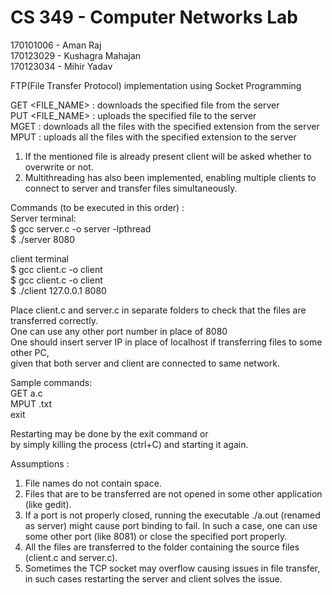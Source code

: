 # CS 349 - Computer Networks Lab  
170101006 - Aman Raj  
170123029 - Kushagra Mahajan  
170123034 - Mihir Yadav  

FTP(File Transfer Protocol) implementation using Socket Programming  

GET <FILE_NAME> : downloads the specified file from the server  
PUT <FILE_NAME> : uploads the specified file to the server  
MGET <EXTENSION> : downloads all the files with the specified extension from the server  
MPUT <EXTENSION> : uploads all the files with the specified extension to the server  

1) If the mentioned file is already present client will be asked whether to overwrite or not.  
2) Multithreading has also been implemented, enabling multiple clients to connect to server and transfer files simultaneously.  

Commands (to be executed in this order) :  
Server terminal:  
$ gcc server.c -o server -lpthread  
$ ./server 8080  

client terminal   
$ gcc client.c -o client   
$ gcc client.c -o client  
$ ./client 127.0.0.1 8080  

Place client.c and server.c in separate folders to check that the files are transferred correctly.  
One can use any other port number in place of 8080   
One should insert server IP in place of localhost if transferring files to some other PC,  
given that both server and client are connected to same network.  

Sample commands:  
GET a.c  
MPUT .txt  
exit  

Restarting may be done by the exit command or  
by simply killing the process (ctrl+C) and starting it again.  

Assumptions :  
1) File names do not contain space.  
2) Files that are to be transferred are not opened in some other application (like gedit).  
3) If a port is not properly closed, running the executable ./a.out (renamed as server) might cause 	port binding to fail. In such a case, one can use some other port (like 8081) or close the 			specified port properly.  
4) All the files are transferred to the folder containing the source files (client.c and server.c).  
5) Sometimes the TCP socket may overflow causing issues in file transfer, in such cases restarting the server and client solves the issue.  
